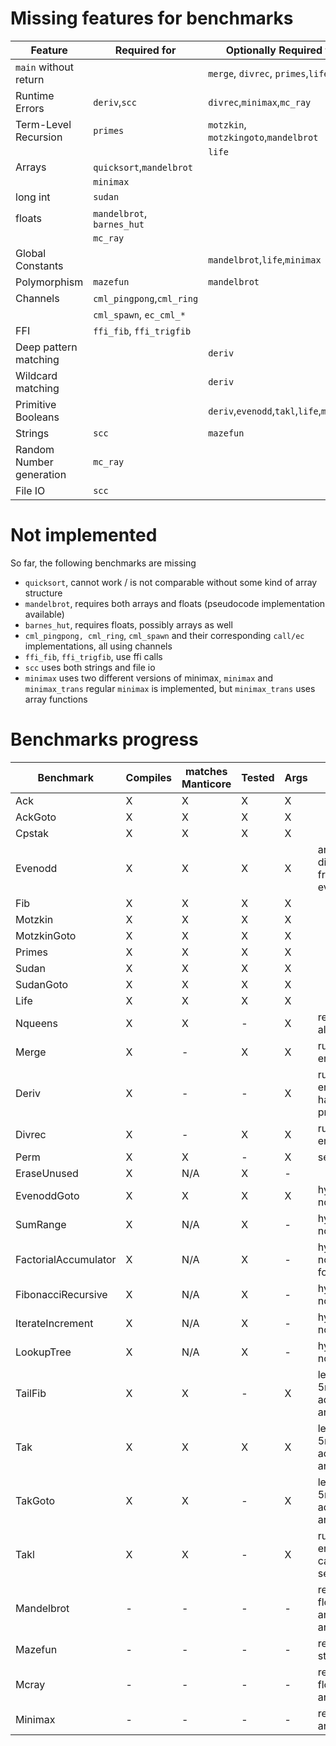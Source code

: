 # Missing features for benchmarks

| Feature                       | Required for              | Optionally Required for                  |
| ----------------------------- | ------------------------- | ---------------------------------------- |
| `main` without return         |                           | `merge`, `divrec`, `primes`,`life`       |
| Runtime Errors                | `deriv`,`scc`             | `divrec`,`minimax`,`mc_ray`              |
| Term-Level Recursion          | `primes`                  | `motzkin`, `motzkingoto`,`mandelbrot`    |
|                               |                           | `life`                                   |
| Arrays                        | `quicksort`,`mandelbrot`  |                                          |
|                               | `minimax`                 |                                          |
| long int                      | `sudan`                   |                                          |
| floats                        | `mandelbrot`, `barnes_hut`|                                          |
|                               | `mc_ray`                  |                                          | 
| Global Constants              |                           | `mandelbrot`,`life`,`minimax`            |
| Polymorphism                  | `mazefun`                 | `mandelbrot`                             |
| Channels                      | `cml_pingpong`,`cml_ring` |                                          |
|                               | `cml_spawn`, `ec_cml_*`   |                                          | 
| FFI                           | `ffi_fib`, `ffi_trigfib`  |                                          |
| Deep pattern matching         |                           | `deriv`                                  |
| Wildcard matching             |                           | `deriv`                                  | 
| Primitive Booleans            |                           | `deriv`,`evenodd`,`takl`,`life`,`minimax`| 
| Strings                       | `scc`                     | `mazefun`                                |
| Random Number generation      | `mc_ray`                  |                                          |
| File IO                       | `scc`                     |                                          |

# Not implemented 

So far, the following benchmarks are missing 

* `quicksort`, cannot work / is not comparable without some kind of array structure
* `mandelbrot`, requires both arrays and floats (pseudocode implementation available)
* `barnes_hut`, requires floats, possibly arrays as well
* `cml_pingpong, cml_ring`, `cml_spawn` and their corresponding `call/ec` implementations, all using channels
* `ffi_fib`, `ffi_trigfib`, use ffi calls
* `scc` uses both strings and file io
* `minimax` uses two different versions of minimax, `minimax` and `minimax_trans`
    regular `minimax` is implemented, but `minimax_trans` uses array functions

# Benchmarks progress 

| Benchmark             | Compiles  | matches Manticore | Tested | Args | Notes                            |
| --------------------- | --------- | ----------------- | ------ | ---- | -------------------------------- |
| Ack                   | X         | X                 | X      | X    |                                  |
| AckGoto               | X         | X                 | X      | X    |                                  |
| Cpstak                | X         | X                 | X      | X    |                                  | 
| Evenodd               | X         | X                 | X      | X    | args differ from evenodd         |
| Fib                   | X         | X                 | X      | X    |                                  |
| Motzkin               | X         | X                 | X      | X    |                                  |
| MotzkinGoto           | X         | X                 | X      | X    |                                  |
| Primes                | X         | X                 | X      | X    |                                  |
| Sudan                 | X         | X                 | X      | X    |                                  |
| SudanGoto             | X         | X                 | X      | X    |                                  |
| Life                  | X         | X                 | X      | X    |                                  |
| Nqueens               | X         | X                 | -      | X    | result is always 0               |
| Merge                 | X         | -                 | X      | X    | runtime errors                   |
| Deriv                 | X         | -                 | -      | X    | runtime errors, hard to print    |
| Divrec                | X         | -                 | X      | X    | runtime errors                   |
| Perm                  | X         | X                 | -      | X    | segfault                         |
| EraseUnused           | X         | N/A               | X      | -    |                                  |
| EvenoddGoto           | X         | X                 | X      | X    | hyperfine non-zero               |
| SumRange              | X         | N/A               | X      | -    | hyperfine non-zero               | 
| FactorialAccumulator  | X         | N/A               | X      | -    | hyperfine non-zero for n>13      |
| FibonacciRecursive    | X         | N/A               | X      | -    | hyperfine non-zero               |
| IterateIncrement      | X         | N/A               | X      | -    | hyperfine non-zero               |
| LookupTree            | X         | N/A               | X      | -    | hyperfine non-zero               |
| TailFib               | X         | X                 | -      | X    | less than 5ms with adjusted args |
| Tak                   | X         | X                 | X      | X    | less than 5ms with adjusted args |
| TakGoto               | X         | X                 | -      | X    | less than 5ms with adjusted args |
| Takl                  | X         | X                 | -      | X    | runtime errors, causes segfault  |
| Mandelbrot            | -         | -                 | -      | -    | requires floats and arrays       |
| Mazefun               | -         | -                 | -      | -    | requires strings                 |
| Mcray                 | -         | -                 | -      | -    | requires floats and rng          | 
| Minimax               | -         | -                 | -      | -    | requires arrays                  |
